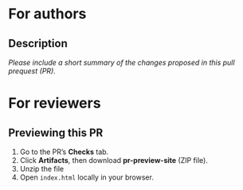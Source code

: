 # For authors

## Description

*Please include a short summary of the changes proposed in this pull prequest (PR).*


# For reviewers

## Previewing this PR

1. Go to the PR’s **Checks** tab.
2. Click **Artifacts**, then download **pr-preview-site** (ZIP file).
4. Unzip the file
4. Open `index.html` locally in your browser.
